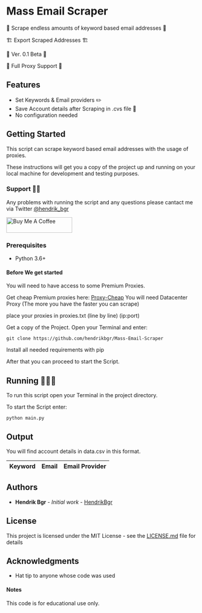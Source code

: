 # Mass Email Scraper

🚀 Scrape endless amounts of keyword based email addresses 🚀

🏗 Export Scraped Addresses 🏗

📌 Ver. 0.1 Beta 📌

🤖 Full Proxy Support 🤖

## Features

* Set Keywords & Email providers ✏️
* Save Account details after Scraping in .cvs file 🧾
* No configuration needed

## Getting Started

This script can scrape keyword based email addresses with the usage of proxies.

These instructions will get you a copy of the project up and running on your local machine for development and testing purposes.

### Support 👨‍💻

Any problems with running the script and any questions please cantact me via Twitter [@hendrik_bgr](https://twitter.com/Hendrik_bgr)

<a href="https://www.buymeacoffee.com/hendrikbgr" target="_blank"><img src="https://cdn.buymeacoffee.com/buttons/default-orange.png" alt="Buy Me A Coffee" height="41" width="174"></a>


### Prerequisites

* Python 3.6+

#### Before We get started

You will need to have access to some Premium Proxies. 

Get cheap Premium proxies here: [Proxy-Cheap](https://app.proxy-cheap.com/r/4l2Djs)
You will need Datacenter Proxy (The more you have the faster you can scrape)

place your proxies in proxies.txt (line by line) (ip:port)

Get a copy of the Project. Open your Terminal and enter:

```
git clone https://github.com/hendrikbgr/Mass-Email-Scraper
```

Install all needed requirements with pip

After that you can proceed to start the Script.

## Running 🏃🏽‍♂️

To run this script open your Terminal in the project directory.

To start the Script enter:

```
python main.py
```

## Output

You will find account details in data.csv in this format.

Keyword | Email | Email Provider
------- | ----- | --------------

## Authors

* **Hendrik Bgr** - *Initial work* - [HendrikBgr](https://github.com/hendrikbgr)

## License

This project is licensed under the MIT License - see the [LICENSE.md](LICENSE.md) file for details

## Acknowledgments

* Hat tip to anyone whose code was used

#### Notes

This code is for educational use only. 

